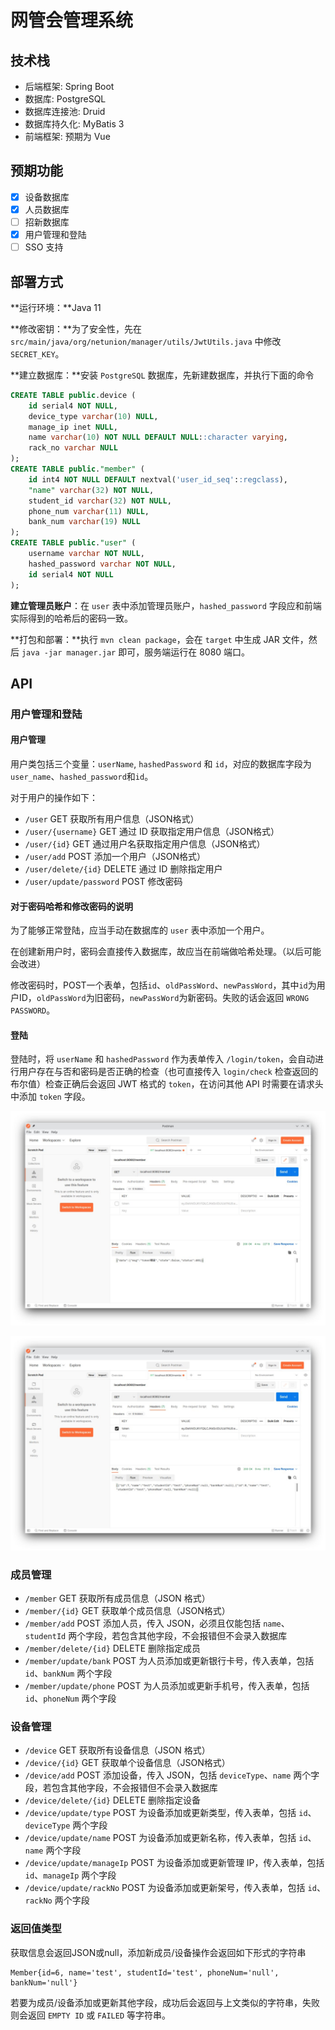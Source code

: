 # 网管会管理系统

## 技术栈

- 后端框架: Spring Boot
- 数据库: PostgreSQL
- 数据库连接池: Druid
- 数据库持久化: MyBatis 3
- 前端框架: 预期为 Vue

## 预期功能

- [X] 设备数据库
- [X] 人员数据库
- [ ] 招新数据库
- [X] 用户管理和登陆
- [ ] SSO 支持

## 部署方式

**运行环境：**Java 11

**修改密钥：**为了安全性，先在 `src/main/java/org/netunion/manager/utils/JwtUtils.java` 中修改 `SECRET_KEY`。

**建立数据库：**安装 `PostgreSQL` 数据库，先新建数据库，并执行下面的命令

```SQL
CREATE TABLE public.device (
	id serial4 NOT NULL,
	device_type varchar(10) NULL,
	manage_ip inet NULL,
	name varchar(10) NOT NULL DEFAULT NULL::character varying,
	rack_no varchar NULL
);
CREATE TABLE public."member" (
	id int4 NOT NULL DEFAULT nextval('user_id_seq'::regclass),
	"name" varchar(32) NOT NULL,
	student_id varchar(32) NOT NULL,
	phone_num varchar(11) NULL,
	bank_num varchar(19) NULL
);
CREATE TABLE public."user" (
	username varchar NOT NULL,
	hashed_password varchar NOT NULL,
	id serial4 NOT NULL
);
```

**建立管理员账户**：在 `user` 表中添加管理员账户，`hashed_password` 字段应和前端实际得到的哈希后的密码一致。

**打包和部署：**执行 `mvn clean package`，会在 `target` 中生成 JAR 文件，然后 `java -jar manager.jar` 即可，服务端运行在 8080 端口。

## API

### 用户管理和登陆

#### 用户管理

用户类包括三个变量：`userName`, `hashedPassword` 和 `id`，对应的数据库字段为`user_name`、`hashed_password`和`id`。

对于用户的操作如下：

- `/user` GET 获取所有用户信息（JSON格式）
- `/user/{username}` GET 通过 ID 获取指定用户信息（JSON格式）
- `/user/{id}` GET 通过用户名获取指定用户信息（JSON格式）
- `/user/add` POST 添加一个用户（JSON格式）
- `/user/delete/{id}` DELETE 通过 ID 删除指定用户
- `/user/update/password` POST 修改密码

#### 对于密码哈希和修改密码的说明

为了能够正常登陆，应当手动在数据库的 `user` 表中添加一个用户。

在创建新用户时，密码会直接传入数据库，故应当在前端做哈希处理。（以后可能会改进）

修改密码时，POST一个表单，包括`id`、`oldPassWord`、`newPassWord`，其中`id`为用户ID，`oldPassWord`为旧密码，`newPassWord`为新密码。失败的话会返回 `WRONG PASSWORD`。

#### 登陆

登陆时，将 `userName` 和 `hashedPassword` 作为表单传入 `/login/token`，会自动进行用户存在与否和密码是否正确的检查（也可直接传入 `login/check` 检查返回的布尔值）检查正确后会返回 JWT 格式的 `token`，在访问其他 API 时需要在请求头中添加 `token` 字段。

![图 1](images/d4112e6338be2dfd4a3a07b82053de08f683e43140f4a6077e7d70ba8bfeedfd.png)  

![图 2](images/4193b3766cd1d82690b22530e476553799c86fd7dae5d7593abbf80f7ec4a71c.png)  

### 成员管理

- `/member` GET 获取所有成员信息（JSON 格式）
- `/member/{id}` GET 获取单个成员信息（JSON格式）
- `/member/add` POST 添加人员，传入 JSON，必须且仅能包括 `name`、`studentId` 两个字段，若包含其他字段，不会报错但不会录入数据库
- `/member/delete/{id}` DELETE 删除指定成员
- `/member/update/bank` POST 为人员添加或更新银行卡号，传入表单，包括 `id`、`bankNum` 两个字段
- `/member/update/phone` POST 为人员添加或更新手机号，传入表单，包括 `id`、`phoneNum` 两个字段

### 设备管理

- `/device` GET 获取所有设备信息（JSON 格式）
- `/device/{id}` GET 获取单个设备信息（JSON格式）
- `/device/add` POST 添加设备，传入 JSON，包括 `deviceType`、`name` 两个字段，若包含其他字段，不会报错但不会录入数据库
- `/device/delete/{id}` DELETE 删除指定设备
- `/device/update/type` POST 为设备添加或更新类型，传入表单，包括 `id`、`deviceType` 两个字段
- `/device/update/name` POST 为设备添加或更新名称，传入表单，包括 `id`、`name` 两个字段
- `/device/update/manageIp` POST 为设备添加或更新管理 IP，传入表单，包括 `id`、`manageIp` 两个字段
- `/device/update/rackNo` POST 为设备添加或更新架号，传入表单，包括 `id`、`rackNo` 两个字段

### 返回值类型

获取信息会返回JSON或null，添加新成员/设备操作会返回如下形式的字符串

```text
Member{id=6, name='test', studentId='test', phoneNum='null', bankNum='null'}
```

若要为成员/设备添加或更新其他字段，成功后会返回与上文类似的字符串，失败则会返回 `EMPTY ID` 或 `FAILED` 等字符串。
